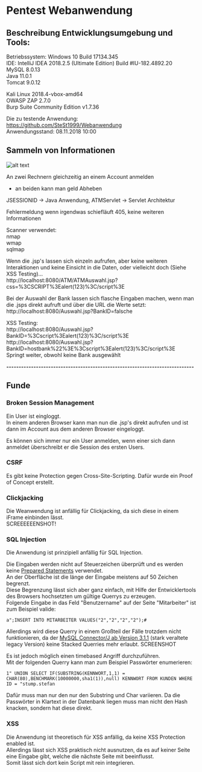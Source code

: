 # Pentest Webanwendung  

## Beschreibung Entwicklungsumgebung und Tools:     
Betriebssystem: Windows 10 Build 17134.345   
IDE: IntelliJ IDEA 2018.2.5 (Ultimate Edition) Build #IU-182.4892.20  
MySQL 8.0.13   
Java 11.0.1   
Tomcat 9.0.12   

Kali Linux  2018.4-vbox-amd64  
OWASP ZAP 2.7.0  
Burp Suite Community Edition v1.7.36  

Die zu testende Anwendung:   
https://github.com/SteSt1999/Webanwendung   
Anwendungsstand: 08.11.2018 10:00   


## Sammeln von Informationen  

![alt text](https://github.com/TimSro/BiBiFi/blob/master/DokuFiles/ZapFindings.PNG "ZAP Findings")

An zwei Rechnern gleichzeitig an einem Account anmelden  
* an beiden kann man geld Abheben  

JSESSIONID -> Java Anwendung, 
ATMServlet -> Servlet Architektur  

Fehlermeldung wenn irgendwas schiefläuft 405, keine weiteren Informationen  


Scanner verwendet:  
nmap  
wmap  
sqlmap  


Wenn die .jsp's lassen sich einzeln aufrufen, aber keine weiteren Interaktionen und keine Einsicht in die Daten, oder vielleicht doch (Siehe XSS Testing)...   
http://localhost:8080/ATM/ATMAuswahl.jsp?css=%3CSCRIPT%3Ealert(123)%3C/script%3E  

Bei der Auswahl der Bank lassen sich flasche Eingaben machen, wenn man die .jsps direkt aufruft und über die URL die Werte setzt:  
http://localhost:8080/Auswahl.jsp?BankID=falsche  


XSS Testing:  
http://localhost:8080/Auswahl.jsp?BankID=%3Cscript%3Ealert(123)%3C/script%3E  
http://localhost:8080/Auswahl.jsp?BankID=hostbank%22%3E%3Cscript%3Ealert(123)%3C/script%3E  
Springt weiter, obwohl keine Bank ausgewählt  



**----------------------------------------------------------------------------**

## Funde

### Broken Session Management  
Ein User ist eingloggt.  
In einem anderen Browser kann man nun die .jsp's direkt aufrufen und ist dann im Account aus dem anderen Browser eingeloggt.  

Es können sich immer nur ein User anmelden, wenn einer sich dann anmeldet überschreibt er die Session des ersten Users.  

### CSRF
Es gibt keine Protection gegen Cross-Site-Scripting.
Dafür wurde ein Proof of Concept erstellt.
 


### Clickjacking
Die Weanwendung ist anfällig für Clickjacking, da sich diese in einem iFrame einbinden lässt.  
SCREEEEEENSHOT!
 

### SQL Injection  
Die Anwendung ist prinzipiell anfällig für SQL Injection.  

Die Eingaben werden nicht auf Steuerzeichen überprüft und es werden keine [Prepared Statements](https://docs.oracle.com/javase/tutorial/jdbc/basics/prepared.html) verwendet.  
An der Oberfläche ist die länge der Eingabe meistens auf 50 Zeichen begrenzt.  
Diese Begrenzung lässt sich aber ganz einfach, mit Hilfe der Entwicklertools des Browsers hochsetzten um gültige Querrys zu erzeugen.  
Folgende Eingabe in das Feld "Benutzername" auf der Seite "Mitarbeiter" ist zum Beispiel valide:    

`a";INSERT INTO MITARBEITER VALUES("2","2","2","2");#`

Allerdings wird diese Querry in einem Großteil der Fälle trotzdem nicht funktionieren, da der  [MySQL Connector/J ab Version 3.1.1](https://dev.mysql.com/doc/connector-j/5.1/en/connector-j-reference-configuration-properties.html) (stark veraltete legacy Version) keine Stacked Querries mehr erlaubt. SCREENSHOT

Es ist jedoch möglich einen timebased Angriff durchzuführen.  
Mit der folgenden Querry kann man zum Beispiel Passwörter enumerieren:  

```1" UNION SELECT IF(SUBSTRING(KENNWORT,1,1) = CHAR(80),BENCHMARK(10000000,sha1(1)),null) KENNWORT FROM KUNDEN WHERE ID = "stump.stefan```

Dafür muss man nur den nur den Substring und Char variieren.
Da die Passwörter in Klartext in der Datenbank liegen muss man nicht den Hash knacken, sondern hat diese direkt.

### XSS  
Die Anwendung ist theoretisch für XSS anfällig, da keine XSS Protection enabled ist.  
Allerdings lässt sich XSS praktisch nicht ausnutzen, da es auf keiner Seite eine Eingabe gibt, welche die nächste Seite mit beeinflusst.  
Somit lässt sich dort kein Script mit rein integrieren.  



